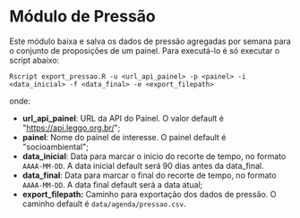 # Módulo de Pressão

Este módulo baixa e salva os dados de pressão agregadas por semana para o conjunto de proposições de um painel. Para executá-lo é só executar o script abaixo:

```
Rscript export_pressao.R -u <url_api_painel> -p <painel> -i <data_inicial> -f <data_final> -e <export_filepath>
```

onde:

- **url_api_painel**: URL da API do Painel. O valor default é "https://api.leggo.org.br/";
- **painel**: Nome do painel de interesse. O painel default é "socioambiental";
- **data_inicial**: Data para marcar o início do recorte de tempo, no formato `AAAA-MM-DD`. A data inicial default será 90 dias antes da data_final.
- **data_final**: Data para marcar o final do recorte de tempo, no formato `AAAA-MM-DD`. A data final default será a data atual;
- **export_filepath:** Caminho para exportação dos dados de pressão. O caminho default é `data/agenda/pressao.csv`.

